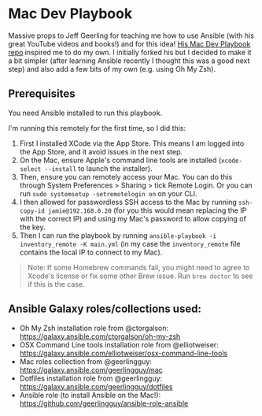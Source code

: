 # Mac Dev Playbook

Massive props to Jeff Geerling for teaching me how to use Ansible (with his great YouTube videos and books!) and for this idea! [His Mac Dev Playbook repo](https://github.com/geerlingguy/mac-dev-playbook) inspired me to do my own. I initially forked his but I decided to make it a bit simpler (after learning Ansible recently I thought this was a good next step) and also add a few bits of my own (e.g. using Oh My Zsh).

## Prerequisites

You need Ansible installed to run this playbook.

I'm running this remotely for the first time, so I did this:

  1. First I installed XCode via the App Store. This means I am logged into the App Store, and it avoid issues in the next step.
  1. On the Mac, ensure Apple's command line tools are installed (`xcode-select --install` to launch the installer).
  2. Then, ensure you can remotely access your Mac. You can do this through System Preferences > Sharing > tick Remote Login. Or you can run `sudo systemsetup -setremotelogin on` on your CLI.
  4. I then allowed for passwordless SSH access to the Mac by running `ssh-copy-id jamie@192.168.0.20` (for you this would mean replacing the IP with the correct IP) and using my Mac's password to allow copying of the key.
  5. Then I can run the playbook by running `ansible-playbook -i inventory_remote -K main.yml` (in my case the `inventory_remote` file contains the local IP to connect to my Mac).

> Note: If some Homebrew commands fail, you might need to agree to Xcode's license or fix some other Brew issue. Run `brew doctor` to see if this is the case.

## Ansible Galaxy roles/collections used:

* Oh My Zsh installation role from @ctorgalson: https://galaxy.ansible.com/ctorgalson/oh-my-zsh
* OSX Command Line tools installation role from @elliotweiser:  https://galaxy.ansible.com/elliotweiser/osx-command-line-tools
* Mac roles collection from @geerlingguy: https://galaxy.ansible.com/geerlingguy/mac
* Dotfiles installation role from @geerlingguy: https://galaxy.ansible.com/geerlingguy/dotfiles
* Ansible role (to install Ansible on the Mac!): https://github.com/geerlingguy/ansible-role-ansible